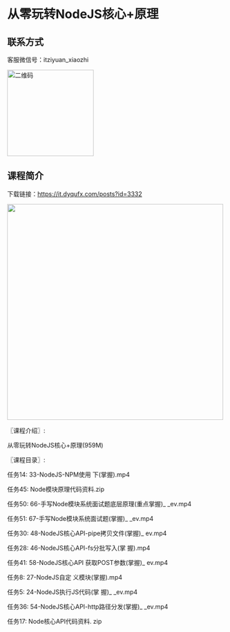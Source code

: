 # 从零玩转NodeJS核心+原理

## 联系方式

客服微信号：itziyuan_xiaozhi

<img src="https://ziyuanyun.oss-cn-guangzhou.aliyuncs.com/common/20240614073449/666b82192834a.jpg" width="200" height="200" alt="二维码">

## 课程简介

下载链接：https://it.dyqufx.com/posts?id=3332

<img src="https://ziyuanyun.oss-cn-guangzhou.aliyuncs.com/yun/20240515185125/664493ad725dd.jpg" width="500" alt="">

  〖课程介绍〗:

 从零玩转NodeJS核心+原理(959M)

 〖课程目录〗:

 任务14: 33-NodeJS-NPM使用 下(掌握).mp4

 任务45: Node模块原理代码资料.zip

 任务50: 66-手写Node模块系统面试题底层原理(重点掌握)_ _ev.mp4

 任务51: 67-手写Node模块系统面试题(掌握)_ _ev.mp4

 任务30: 48-NodeJS核心API-pipe拷贝文件(掌握)_ ev.mp4

 任务28: 46-NodeJS核心API-fs分批写入(掌 握).mp4

 任务41: 58-NodeJS核心API 获取POST参数(掌握)_ ev.mp4

 任务8: 27-NodeJS自定 义模块(掌握).mp4

 任务5: 24-NodeJS执行JS代码(掌 握)_ _ev.mp4

 任务36: 54-NodeJS核心API-http路径分发(掌握)_ _ev.mp4

 任务17: Node核心API代码资料. zip

  